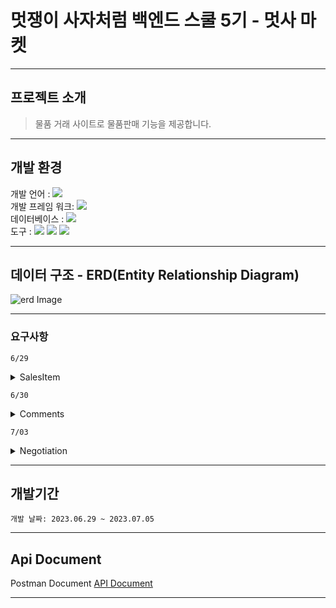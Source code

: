 # 멋쟁이 사자처럼 백엔드 스쿨 5기 - 멋사 마켓

---

## 프로젝트 소개
> 물품 거래 사이트로 물품판매 기능을 제공합니다.

---

## 개발 환경


개발 언어 : <img src="https://img.shields.io/badge/JAVA-17-FFFFFF?style=flate&logo=openjdk&logoColor=FFFFFF"><br>
개발 프레임 워크: <img src="https://img.shields.io/badge/SpringBoot-3.1.1-6DB33F?style=flate&logo=SpringBoot&logoColor=6DB33F"><br>
데이터베이스 : <img src="https://img.shields.io/badge/mysql-1828f9?style=flate&logoColor=white"><br>
도구 : <img src="https://img.shields.io/badge/GitHub-181717?style=flate&logo=GitHub&logoColor=white">
<img src="https://img.shields.io/badge/Notion -000000?style=flate&logo=Notion&logoColor=white">
<img src="https://img.shields.io/badge/IntelliJ-000000?style=flate&logo=IntelliJ IDEA&logoColor=white">
<br>

---

## 데이터 구조 - ERD(Entity Relationship Diagram)
![erd Image
](https://likelion.notion.site/image/https%3A%2F%2Fs3-us-west-2.amazonaws.com%2Fsecure.notion-static.com%2F5645576d-ad3c-4b87-b997-0ef30f8ee8e8%2FUntitled.png?id=657a5b18-6df5-4ff5-83f3-8b6a492fac6e&table=block&spaceId=c69962b0-3951-485b-b10a-5bb29576bba8&width=1540&userId=&cache=v2
)

--- 

### 요구사항

`6/29`

<details>
<summary>SalesItem</summary>
<div markdown="1">       

<aside>
💡 DAY 1️⃣ 중고 물품 관리

1. 누구든지 중고 거래를 목적으로 물품에 대한 정보를 등록할 수 있다.
    1. 이때 반드시 포함되어야 하는 내용은 제목, 설명, 최소 가격, 작성자이다.
    2. 또한 사용자가 물품을 등록할 때, 비밀번호 항목을 추가해서 등록한다.
    3. 최초로 물품이 등록될 때, 중고 물품의 상태는 **판매중** 상태가 된다.
2. 등록된 물품 정보는 누구든지 열람할 수 있다.
    1. 페이지 단위 조회가 가능하다.
    2. 전체 조회, 단일 조회 모두 가능하다.
3. 등록된 물품 정보는 수정이 가능하다.
    1. 이때, 물품이 등록될 때 추가한 비밀번호를 첨부해야 한다.
4. 등록된 물품 정보에 이미지를 첨부할 수 있다.
    1. 이때, 물품이 등록될 때 추가한 비밀번호를 첨부해야 한다.
    2. 이미지를 관리하는 방법은 자율이다.
5. 등록된 물품 정보는 삭제가 가능하다.
    1. 이때, 물품이 등록될 때 추가한 비밀번호를 첨부해야 한다.
</aside>
<br>
</div>
</details>


`6/30`
<details>
<summary>Comments</summary>
<div markdown="1">    
<aside>
<h2>💡 DAY 2️⃣ 7/3 중고 물품 댓글</h2>  

1. 등록된 물품에 대한 질문을 위하여 댓글을 등록할 수 있다.
   1. 이때 반드시 포함되어야 하는 내용은 **대상 물품, 댓글 내용, 작성자**이다.
   2. 또한 댓글을 등록할 때, 비밀번호 항목을 추가해서 등록한다.
2. 등록된 댓글은 누구든지 열람할 수 있다.
   1. 페이지 단위 조회가 가능하다.
3. 등록된 댓글은 수정이 가능하다.
   1. 이때, 댓글이 등록될 때 추가한 비밀번호를 첨부해야 한다.
4. 등록된 댓글은 삭제가 가능하다.
   1. 이때, 댓글이 등록될 때 추가한 비밀번호를 첨부해야 한다.
5. 댓글에는 초기에 비워져 있는 **답글** 항목이 존재한다.
   1. 만약 댓글이 등록된 대상 물품을 등록한 사람일 경우, 물품을 등록할 때 사용한 비밀번호를 첨부할 경우 답글 항목을 수정할 수 있다.
   2. 답글은 댓글에 포함된 공개 정보이다.
</aside>
<br>
</div>
</details>

`7/03`
<details>
<summary>Negotiation</summary>
<div markdown="1">  
<aside>
<h2>💡 DAY 3️⃣ 7/4 구매 제안</h2>  

1. 등록된 물품에 대하여 구매 제안을 등록할 수 있다.
   1. 이때 반드시 포함되어야 하는 내용은 **대상 물품, 제안 가격, 작성자**이다.
   2. 또한 구매 제안을 등록할 때, 비밀번호 항목을 추가해서 등록한다.
   3. 구매 제안이 등록될 때, 제안의 상태는 **제안** 상태가 된다.
2. 구매 제안은 대상 물품의 주인과 등록한 사용자만 조회할 수 있다.
   1. 대상 물품의 주인은, 대상 물품을 등록할 때 사용한 **작성자와 비밀번호**를 첨부해야 한다. 이때 물품에 등록된 모든 구매 제안이 확인 가능하다. 페이지 기능을 지원한다.
   2. 등록한 사용자는, 조회를 위해서 자신이 사용한 **작성자와 비밀번호**를 첨부해야 한다. 이때 자신이 등록한 구매 제안만 확인이 가능하다. 페이지 기능을 지원한다.
3. 등록된 제안은 수정이 가능하다.
   1. 이때, 제안이 등록될때 추가한 **작성자와 비밀번호**를 첨부해야 한다.
4. 등록된 제안은 삭제가 가능하다.
   1. 이때, 제안이 등록될때 추가한 **작성자와 비밀번호**를 첨부해야 한다.
5. 대상 물품의 주인은 구매 제안을 수락할 수 있다.
   1. 이를 위해서 제안의 대상 물품을 등록할 때 사용한 **작성자와 비밀번호**를 첨부해야 한다.
   2. 이때 구매 제안의 상태는 **수락**이 된다.
6. 대상 물품의 주인은 구매 제안을 거절할 수 있다.
   1. 이를 위해서 제안의 대상 물품을 등록할 때 사용한 **작성자와 비밀번호**를 첨부해야 한다.
   2. 이때 구매 제안의 상태는 **거절**이 ****된다.
7. 구매 제안을 등록한 사용자는, 자신이 등록한 제안이 수락 상태일 경우, 구매 확정을 할 수 있다.
   1. 이를 위해서 제안을 등록할 때 사용한 **작성자와 비밀번호**를 첨부해야 한다.
   2. 이때 구매 제안의 상태는 **확정** 상태가 된다.
   3. 구매 제안이 확정될 경우, 대상 물품의 상태는 **판매 완료**가 된다.
   4. 구매 제안이 확정될 경우, 확정되지 않은 다른 구매 제안의 상태는 모두 **거절**이 된다.
</aside>
</div>
</details>


---

## 개발기간

`개발 날짜: 2023.06.29 ~ 2023.07.05`

---

## Api Document

Postman Document
[API Document](https://documenter.getpostman.com/view/19999550/2s93zE51aj)

---



